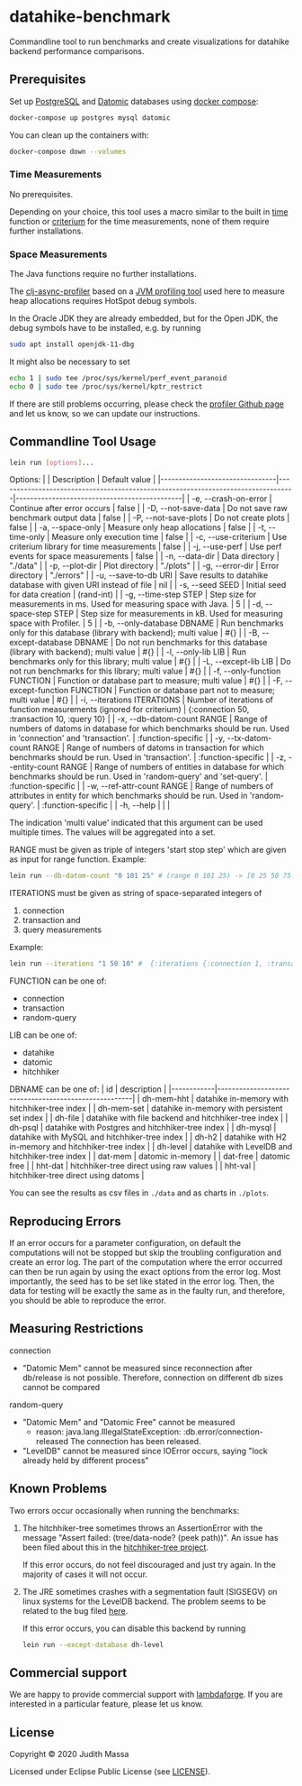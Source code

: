 # datahike-benchmark
Commandline tool to run benchmarks and create visualizations for datahike backend performance comparisons.

## Prerequisites

Set up [PostgreSQL](https://www.postgresql.org/) and [Datomic](https://www.datomic.com/) databases using [docker compose](https://docs.docker.com/compose/):
``` bash
docker-compose up postgres mysql datomic
```

You can clean up the containers with:
``` bash
docker-compose down --volumes
```

### Time Measurements

No prerequisites.

Depending on your choice, this tool uses a macro similar to the built in [time](https://clojuredocs.org/clojure.core/time) function or [criterium](https://github.com/hugoduncan/criterium) for the time measurements, none of them require further installations.

### Space Measurements

The Java functions require no further installations.

The [clj-async-profiler](https://github.com/clojure-goes-fast/clj-async-profiler) based on a [JVM profiling tool](https://github.com/jvm-profiling-tools/async-profiler) used here to measure heap allocations requires HotSpot debug symbols. 

In the Oracle JDK they are already embedded, but for the Open JDK, the debug symbols have to be installed, e.g. by running

``` bash
sudo apt install openjdk-11-dbg
```

It might also be necessary to set
``` bash
echo 1 | sudo tee /proc/sys/kernel/perf_event_paranoid
echo 0 | sudo tee /proc/sys/kernel/kptr_restrict
```

If there are still problems occurring, please check the [profiler Github page](https://github.com/clojure-goes-fast/clj-async-profiler) and let us know, so we can update our instructions.


## Commandline Tool Usage 

``` bash
lein run [options]... 
```

Options:
 |                                | Description                                                                      | Default value                                |
 |--------------------------------|----------------------------------------------------------------------------------|----------------------------------------------|
 | -e, --crash-on-error           | Continue after error occurs                                                      | false                                        |
 | -D, --not-save-data            | Do not save raw benchmark output data                                            | false                                        |
 | -P, --not-save-plots           | Do not create plots                                                              | false                                        |
 | -a, --space-only               | Measure only heap allocations                                                    | false                                        |
 | -t, --time-only                | Measure only execution time                                                      | false                                        |
 | -c, --use-criterium            | Use criterium library for time measurements                                      | false                                        |
 | -j, --use-perf                 | Use perf events for space measurements                                           | false                                        |
 | -n, --data-dir                 | Data directory                                                                   | "./data"                                     |
 | -p, --plot-dir                 | Plot directory                                                                   | "./plots"                                    |
 | -g, --error-dir                | Error directory                                                                  | "./errors"                                   |
 | -u, --save-to-db URI           | Save results to datahike database with given URI instead of file                 | nil                                          |
 | -s, --seed SEED                | Initial seed for data creation                                                   | (rand-int)                                   |
 | -g, --time-step STEP           | Step size for measurements in ms. Used for measuring space with Java.            | 5                                            |
 | -d, --space-step STEP          | Step size for measurements in kB. Used for measuring space with Profiler.        | 5                                            |
 | -b, --only-database DBNAME     | Run benchmarks only for this database (library with backend); multi value        | #{}                                          |
 | -B, --except-database DBNAME   | Do not run benchmarks for this database (library with backend); multi value      | #{}                                          |
 | -l, --only-lib LIB             | Run benchmarks only for this library; multi value                                | #{}                                          |
 | -L, --except-lib LIB           | Do not run benchmarks for this library; multi value                              | #{}                                          |
 | -f, --only-function FUNCTION   | Function or database part to measure; multi value                                | #{}                                          |
 | -F, --except-function FUNCTION | Function or database part not to measure; multi value                            | #{}                                          |
 | -i, --iterations ITERATIONS    | Number of iterations of function measurements (ignored for criterium)            | {:connection 50, :transaction 10, :query 10} |
 | -x, --db-datom-count RANGE     | Range of numbers of datoms in database for which benchmarks should be run. Used in 'connection' and 'transaction'.   | :function-specific |
 | -y, --tx-datom-count RANGE     | Range of numbers of datoms in transaction for which benchmarks should be run. Used in 'transaction'.                 | :function-specific |
 | -z, --entity-count RANGE       | Range of numbers of entities in database for which benchmarks should be run. Used in 'random-query' and 'set-query'. | :function-specific |
 | -w, --ref-attr-count RANGE     | Range of numbers of attributes in entity for which benchmarks should be run. Used in 'random-query'.                 | :function-specific |
 | -h, --help                     |                                                                                   |                                             |

The indication 'multi value' indicated that this argument can be used multiple times. The values will be aggregated into a set. 

RANGE must be given as triple of integers 'start stop step' which are given as input for range function.
Example: 
``` bash
lein run --db-datom-count "0 101 25" # (range 0 101 25) -> [0 25 50 75 100]
```

ITERATIONS must be given as string of space-separated integers of 
  1. connection 
  2. transaction and 
  3. query measurements
  
Example: 
``` bash
lein run --iterations "1 50 10" #  {:iterations {:connection 1, :transaction 50, :query 10}}
```

FUNCTION can be one of: 
- connection 
- transaction 
- random-query

LIB can be one of: 
- datahike 
- datomic 
- hitchhiker

DBNAME can be one of:
 | id         | description                                          |
 |------------|------------------------------------------------------|
 | dh-mem-hht | datahike in-memory with hitchhiker-tree index        | 
 | dh-mem-set | datahike in-memory with persistent set index         |
 | dh-file    | datahike with file backend and hitchhiker-tree index |
 | dh-psql    | datahike with Postgres and hitchhiker-tree index     |
 | dh-mysql   | datahike with MySQL and hitchhiker-tree index        |
 | dh-h2      | datahike with H2 in-memory and hitchhiker-tree index |
 | dh-level   | datahike with LevelDB and hitchhiker-tree index      |
 | dat-mem    | datomic in-memory                                    |
 | dat-free   | datomic free                                         |
 | hht-dat    | hitchhiker-tree direct using raw values              |
 | hht-val    | hitchhiker-tree direct using datoms                  |

You can see the results as csv files in `./data` and as charts in `./plots`.

## Reproducing Errors

If an error occurs for a parameter configuration, on default the computations will not be stopped but skip the troubling configuration and create an error log.
The part of the computation where the error occurred can then be run again by using the exact options from the error log.
Most importantly, the seed has to be set like stated in the error log. Then, the data for testing will be exactly the same as in the faulty run, and therefore, you should be able to reproduce the error.


## Measuring Restrictions

connection
- "Datomic Mem" cannot be measured since reconnection after db/release is not possible. Therefore, connection on different db sizes cannot be compared

random-query
- "Datomic Mem" and "Datomic Free" cannot be measured
   - reason: java.lang.IllegalStateException: :db.error/connection-released The connection has been released.
- "LevelDB" cannot be measured since IOError occurs, saying "lock already held by different process" 

## Known Problems

Two errors occur occasionally when running the benchmarks:

1. The hitchhiker-tree sometimes throws an AssertionError with the message "Assert failed: (tree/data-node? (peek path))". An issue has been filed about this in the [hitchhiker-tree project](https://github.com/replikativ/hitchhiker-tree/issues/11). 

   If this error occurs, do not feel discouraged and just try again. In the majority of cases it will not occur.

2. The JRE sometimes crashes with a segmentation fault (SIGSEGV) on linux systems for the LevelDB backend. The problem seems to be related to the bug filed [here](https://issues.apache.org/jira/browse/YARN-5546). 
   
   If this error occurs, you can disable this backend by running 
   
   ``` bash
   lein run --except-database dh-level
   ```


## Commercial support

We are happy to provide commercial support with
[lambdaforge](https://lambdaforge.io). If you are interested in a particular
feature, please let us know.

## License

Copyright © 2020 Judith Massa

Licensed under Eclipse Public License (see [LICENSE](LICENSE)).
